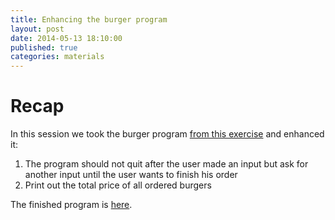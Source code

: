 ```yaml
---
title: Enhancing the burger program
layout: post
date: 2014-05-13 18:10:00
published: true
categories: materials
---
```


# Recap
In this session we took the burger program [from this exercise](http://rubyseeds.github.io/materials/2014/04/15/zen-of-ruby.html) and enhanced it:

1. The program should not quit after the user made an input but ask for another input until the user wants to finish his order
2. Print out the total price of all ordered burgers

The finished program is [here](https://github.com/rubyseeds/materials/blob/gh-pages/files/burger_enhancement.rb).

